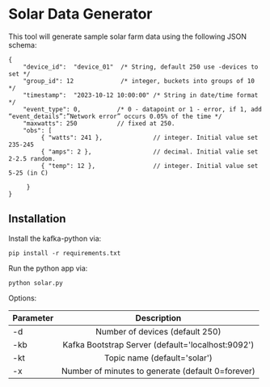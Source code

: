 # Solar Data Generator

This tool will generate sample solar farm data using the following JSON schema:

```
{
    "device_id":  "device_01"  /* String, default 250 use -devices to set */
    "group_id": 12             /* integer, buckets into groups of 10 */
    "timestamp":  "2023-10-12 10:00:00" /* String in date/time format */
    "event_type": 0,          /* 0 - datapoint or 1 - error, if 1, add “event_details”:”Network error” occurs 0.05% of the time */
    "maxwatts": 250           // fixed at 250.
    "obs": [ 
         { "watts": 241 },              // integer. Initial value set 235-245
         { "amps": 2 },                 // decimal. Initial valie set 2-2.5 random.
         { "temp": 12 },                // integer. Initial value set 5-25 (in C)
        
     } 
}
```

## Installation

Install the kafka-python via:

`pip install -r requirements.txt`

Run the python app via:

`python solar.py`

Options:

| Parameter  | Description |
| ------------- |:-------------:|
| -d     | Number of devices (default 250)     |
| -kb    | Kafka Bootstrap Server (default='localhost:9092')     |
| -kt    | Topic name (default='solar')    |
| -x     | Number of minutes to generate (default 0=forever)    |


